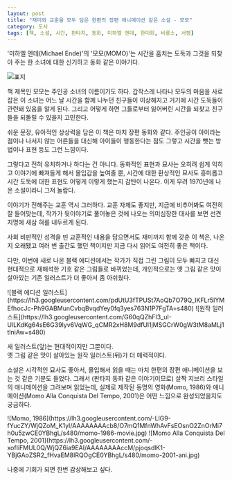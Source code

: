 ```yaml
---
layout: post
title: "재미와 교훈을 모두 담은 한편의 장편 애니메이션 같은 소설 - 모모"
category: 도서
tags: [책, 소설, 시간, 판타지, 동화, 미하엘 엔데, 한미희, 비룡소, 서평]
---
```


'미하엘 엔데(Michael Ende)'의
'모모(MOMO)'는 시간을 훔치는 도둑과 그것을 되찾아 주는 한 소녀에 대한
신기하고 동화 같은 이야기다.

![표지](https://lh3.googleusercontent.com/-eAjGT3oxK0U/WjQW6z0pi4I/AAAAAAAAcbM/jxRxFhdTjCcHbH1owG1GOUn_QolO7B-qgCE0YBhgL/s480/momo-black-edition.jpg)

책 제목인 모모는 주인공 소녀의 이름이기도 하다.
갑작스레 나타나 모두의 마음을 사로잡은 이 소녀는
어느 날 시간을 함께 나누던 친구들이 이상해지고
거기에 시간 도둑들이 관련돼 있음을 알게 된다.
그리고 어떻게 하면 그들로부터 잃어버린 시간을 되찾고
친구들을 되돌릴 수 있을지 고민한다.

쉬운 문장, 유아적인 상상력을 담은 이 책은 마치 장편 동화와 같다.
주인공이 아이라는 점이나
나서지 않는 어른들을 대신해 아이들이 행동한다는 점도 그렇고
시간을 뺏는 방법이나 표현 등도 그런 느낌이다.

그렇다고 전혀 유치하거나 하다는 건 아니다.
동화적인 표현과 묘사는 오히려 쉽게 익히고 이야기에 빠져들게 해서 몰입감을 높여줄 뿐,
시간에 대한 환상적인 묘사도 흥미롭고
시간 도둑에 대한 표현도 어떻게 이렇게 했는지 감탄이 나온다.
이게 무려 1970년에 나온 소설이라니 그저 놀랍다.

이야기가 전해주는 교훈 역시 그러하다.
교훈 자체도 좋지만,
지금에 비추어봐도 여전히 잘 들어맞는데,
작가가 뒷이야기로 풀어놓은 것에 나오는 의미심장한 대사를 보면
선견지명에 새삼 혀를 내두르게 된다.

<!--
작가는 모모가 누구에게 들은 얘기라면서 썰을 푸는데,
그는 마지막에 이런 의미심장한 대사를 남긴다:

> 나는 이 모든 일이 이미 일어난 일인 듯 얘기했습니다.
> 하지만 나는 이 일이 앞으로 일어날 일인 듯 얘기할 수도 있습니다.
> 내게는 그래도 큰 차이가 없습니다.
-->

사회 비판적인 성격을 띤 교훈적인 내용을 담으면서도
재미까지 함께 갖춘 이 책은,
나온 지 오래됐고
여러 번 출간도 했던 책이지만
지금 다시 읽어도 여전히 좋은 책이다.

다만, 이번에 새로 나온 블랙 에디션에서는
작가가 직접 그린 그림이 모두 빠지고
대신 현대적으로 재해석한 기호 같은 그림들로 바뀌었는데,
개인적으로는 옛 그림 같은 맛이 살아있는 기존 일러스트가 더 좋아서 좀 아쉬웠다.

<div class="mediablock" markdown="1">
![블랙 에디션 일러스트](https://lh3.googleusercontent.com/pdUtU3fTPUSt7AoQb7O79Q_IKFLr5IYMEfhocJc-Ph9GABMunCvbqBvqdYey0fq3yes763N1P7FgTA=s480)
![원작 일러스트](https://lh3.googleusercontent.com/G60qQZhFI3_uI-UlLKdKg64sE6G39lyv6VqWG_qCMR2xH8M9dfUl1jMSGCrW0gW3tM8aMLj1tlniAw=s480)
<p class="mediablock-caption">새 일러스트(앞)는 현대적이지만 그뿐이다.<br />옛 그림 같은 맛이 살아있는 원작 일러스트(뒤)가 더 매력적이다.</p>
</div>

소설은 시각적인 묘사도 좋아서,
몰입해서 읽을 때는 마치 한편의 장편 애니메이션을 보는 것 같은 기분도 들었다.
그래서 (판타지 동화 같은 이야기이므로) 살짝 지브리 스타일의 애니메이션을 그려보며 읽었는데,
실제로 제작된 동명의 영화(Momo, 1986)와 애니메이션(Momo Alla Conquista Del Tempo, 2001)은
어떤 느낌으로 완성되었을지도 궁금하다.

<p class="center" markdown="1">
![Momo, 1986](https://lh3.googleusercontent.com/-LlG9-fYucZY/WjQZoM_K1yI/AAAAAAAAcb8/O7mQ1MfnWhAvFsEOsnO2ZnOrMi7h0u5zwCE0YBhgL/s480/momo-1986-movie.jpg)
![Momo Alla Conquista Del Tempo, 2001](https://lh3.googleusercontent.com/-xofIiFMUL0Q/WjQZ6ia9EAI/AAAAAAAAccM/pjoqsdlK1-YBjGAoZSR2_fHvaEM8lRQOgCE0YBhgL/s480/momo-2001-ani.jpg)
</p>

나중에 기회가 되면 한번 감상해보고 싶다.
